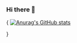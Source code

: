 ### Hi there 👋
{
	[![Anurag's GitHub stats](https://github-readme-stats.vercel.app/api?username=A-Facade)](https://github.com/anuraghazra/github-readme-stats)

}


<!--
**A-Facade/A-Facade** is a ✨ _special_ ✨ repository because its `README.md` (this file) appears on your GitHub profile.

Here are some ideas to get you started:

- 🔭 I’m currently working on ...
- 🌱 I’m currently learning ...
- 👯 I’m looking to collaborate on ...
- 🤔 I’m looking for help with ...
- 💬 Ask me about ...
- 📫 How to reach me: ...
- 😄 Pronouns: ...
- ⚡ Fun fact: ...
-->
